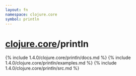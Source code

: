 ```yaml
---
layout: fn
namespace: clojure.core
symbol: println
---
```


# [clojure.core](../)/println

{% include 1.4.0/clojure.core/println/docs.md %}
{% include 1.4.0/clojure.core/println/examples.md %}
{% include 1.4.0/clojure.core/println/src.md %}

